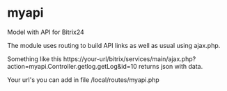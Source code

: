 # myapi
Model with API for Bitrix24

The module uses routing to build API links as well as usual using ajax.php.

Something like this https://your-url/bitrix/services/main/ajax.php?action=myapi.Controller.getlog.getLog&id=10 returns json with data.

Your url's you can add in file /local/routes/myapi.php


